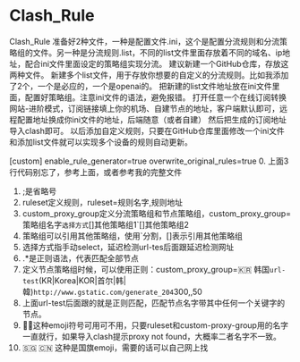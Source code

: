 # Clash_Rule
 Clash_Rule
准备好2种文件，一种是配置文件.ini，这个是配置分流规则和分流策略组的文件。另一种是分流规则.list，不同的list文件里面存放着不同的域名、ip地址，配合ini文件里面设定的策略组实现分流。
建议新建一个GitHub仓库，存放这两种文件。
新建多个list文件，用于存放你想要的自定义的分流规则。比如我添加了2个，一个是必应的，一个是openai的。
把新建的list文件地址放在ini文件里面，配置好策略组。注意ini文件的语法，避免报错。
打开任意一个在线订阅转换网站-进阶模式，订阅链接填上你的机场、自建节点的地址，客户端默认即可，远程配置地址换成你ini文件的地址，后端随意（或者自建）
然后把生成的订阅地址导入clash即可。
以后添加自定义规则，只要在GitHub仓库里面修改一个ini文件和添加list文件就可以实现多个设备的规则自动更新。

[custom] 
enable_rule_generator=true
overwrite_original_rules=true
0. 上面3行代码别忘了，参考上面，或者参考我的完整文件
1. ;是省略号
2.  ruleset定义规则，ruleset=规则名字,规则地址
3. custom_proxy_group定义分流策略组和节点策略组，custom_proxy_group=策略组名字`选择方式`[]其他策略组1`[]其他策略组2
4. 策略组可以引用其他策略组，使用`分割，[]表示引用其他策略组
5. 选择方式指手动select，延迟检测url-tes后面跟延迟检测网址
6. .*是正则语法，代表匹配全部节点
7. 定义节点策略组时候，可以使用正则：custom_proxy_group=🇰🇷 韩国`url-test`(KR|Korea|KOR|首尔|韩|韓)`http://www.gstatic.com/generate_204`300,,50
8. 上面url-test后面跟的就是正则匹配，匹配节点名字带其中任何一个关键字的节点。
9. 🚀🎥这种emoji符号可用可不用，只要ruleset和custom-proxy-group用的名字一直就行，如果导入clash提示proxy not found，大概率二者名字不一致。
10. 🇸🇬 🇨🇳 这种是国旗emoji，需要的话可以自己网上找
